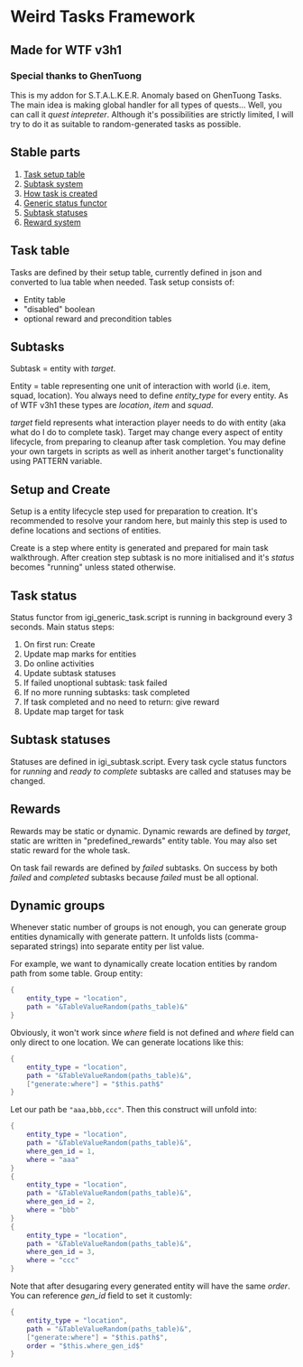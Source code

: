 # Weird Tasks Framework
## Made for WTF v3h1
### Special thanks to GhenTuong

This is my addon for S.T.A.L.K.E.R. Anomaly based on GhenTuong Tasks. 
The main idea is making global handler for all types of quests... Well, you can call it *quest intepreter*.
Although it's possibilities are strictly limited, I will try to do it as suitable to random-generated tasks as possible.

## Stable parts
1. [Task setup table](#task-table)
1. [Subtask system](#subtasks)
1. [How task is created](#setup-and-create)
1. [Generic status functor](#task-status)
1. [Subtask statuses](#subtask-statuses)
1. [Reward system](#rewards)

## Task table
Tasks are defined by their setup table, currently defined in json and converted to lua table when needed.
Task setup consists of:
- Entity table
- "disabled" boolean
- optional reward and precondition tables

## Subtasks
Subtask = entity with *target*.

Entity = table representing one unit of interaction with world (i.e. item, squad, location). You always
need to define *entity_type* for every entity. As of WTF v3h1 these types are *location*, *item* and *squad*.

*target* field represents what interaction player needs to do with entity (aka what do I do to complete task). Target may change every aspect of entity lifecycle, from preparing to cleanup after task completion. You may define your own targets in scripts as well as inherit another target's functionality
using PATTERN variable.

## Setup and Create
Setup is a entity lifecycle step used for preparation to creation. It's recommended to resolve your random
here, but mainly this step is used to define locations and sections of entities.

Create is a step where entity is generated and prepared for main task walkthrough. After creation step
subtask is no more initialised and it's *status* becomes "running" unless stated otherwise.

## Task status
Status functor from igi_generic_task.script is running in background every 3 seconds. Main status steps:
1. On first run: Create
1. Update map marks for entities
1. Do online activities
1. Update subtask statuses
1. If failed unoptional subtask: task failed
1. If no more running subtasks: task completed
1. If task completed and no need to return: give reward
1. Update map target for task

## Subtask statuses
Statuses are defined in igi_subtask.script. Every task cycle status functors for *running* and *ready to complete* subtasks are called and statuses may be changed.

## Rewards
Rewards may be static or dynamic. Dynamic rewards are defined by *target*, static are written in "predefined_rewards" entity table. You may also set static reward for the whole task.

On task fail rewards are defined by *failed* subtasks. On success by both *failed* and *completed* subtasks because *failed* must be all optional.

## Dynamic groups
Whenever static number of groups is not enough, you can generate group entities dynamically with generate pattern. It unfolds lists (comma-separated strings) into separate entity per list value.

For example, we want to dynamically create location entities by random path from some table. Group entity:
```lua
{
    entity_type = "location",
    path = "&TableValueRandom(paths_table)&"
}
```
Obviously, it won't work since *where* field is not defined and *where* field can only direct to one location. We can generate locations like this:
```lua
{
    entity_type = "location",
    path = "&TableValueRandom(paths_table)&",
    ["generate:where"] = "$this.path$"
}
```
Let our path be `"aaa,bbb,ccc"`. Then this construct will unfold into:
```lua
{
    entity_type = "location",
    path = "&TableValueRandom(paths_table)&",
    where_gen_id = 1,
    where = "aaa"
}
{
    entity_type = "location",
    path = "&TableValueRandom(paths_table)&",
    where_gen_id = 2,
    where = "bbb"
}
{
    entity_type = "location",
    path = "&TableValueRandom(paths_table)&",
    where_gen_id = 3,
    where = "ccc"
}
```
Note that after desugaring every generated entity will have the same *order*. You can reference *gen_id* field to set it customly:
```lua
{
    entity_type = "location",
    path = "&TableValueRandom(paths_table)&",
    ["generate:where"] = "$this.path$",
    order = "$this.where_gen_id$"
}
```